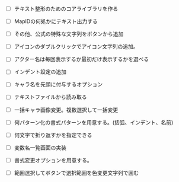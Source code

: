 - [ ] テキスト整形のためのコアライブラリを作る

- [ ] MapIDの何処かにテキスト出力する
- [ ] その他、公式の特殊な文字列をボタンから追加
- [ ] アイコンのダブルクリックでアイコン文字列の追加。
- [ ] アクター名は毎回表示するか最初だけ表示するかを選べる
- [ ] インデント設定の追加
- [ ] キャラ名を先頭に付与するオプション
- [ ] テキストファイルから読み取る
- [ ] 一括キャラ画像変更。複数選択して一括変更
- [ ] 何パターン化の書式パターンを用意する。(括弧、インデント、名前)
- [ ] 何文字で折り返すかを指定できる
- [ ] 変数名一覧画面の実装
- [ ] 書式変更オプションを用意する。
- [ ] 範囲選択してボタンで選択範囲を色変更文字列で囲む
